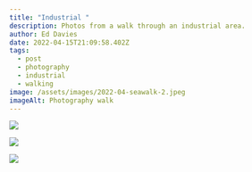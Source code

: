 ```yaml
---
title: "Industrial "
description: Photos from a walk through an industrial area.
author: Ed Davies
date: 2022-04-15T21:09:58.402Z
tags:
  - post
  - photography
  - industrial
  - walking
image: /assets/images/2022-04-seawalk-2.jpeg
imageAlt: Photography walk
---
```

![](/assets/images/2022-04-seawalk-4.jpeg)

![](/assets/images/2022-04-seawalk-3.jpeg)

![](/assets/images/2022-04-seawalk-1.jpeg)